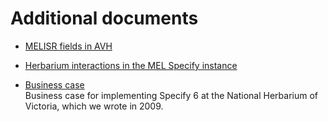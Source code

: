 # Additional documents

- [MELISR fields in AVH](./melisr-fields-in-avh/)
- [Herbarium interactions in the MEL Specify instance](./herbarium-interactions)

- [Business case](./media/business_case.pdf)<br/>
  Business case for implementing Specify 6 at the National Herbarium of Victoria, which we wrote in 2009.